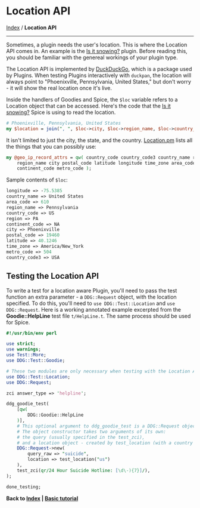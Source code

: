# Location API
[Index](https://github.com/duckduckgo/duckduckgo#index) / **Location API**

---

Sometimes, a plugin needs the user's location. This is where the Location API comes in. An example is the [Is it snowing?](https://github.com/duckduckgo/zeroclickinfo-spice/blob/master/lib/DDG/Spice/Snow.pm) plugin. Before reading this, you should be familiar with the genereal workings of your plugin type.

The Location API is implemented by [DuckDuckGo](https://github.com/duckduckgo/duckduckgo), which is a package used by Plugins. When testing Plugins interactively with `duckpan`, the location will always point to "Phoenixville, Pennsylvania, United States," but don't worry - it will show the real location once it's live.

Inside the handlers of Goodies and Spice, the `$loc` variable refers to a Location object that can be accessed. Here's the code that the [Is it snowing?](https://github.com/duckduckgo/zeroclickinfo-spice/blob/master/lib/DDG/Spice/Snow.pm) Spice is using to read the location.

```perl
# Phoenixville, Pennsylvania, United States
my $location = join(", ", $loc->city, $loc->region_name, $loc->country_name);
```

It isn't limited to just the city, the state, and the country. [Location.pm](https://github.com/duckduckgo/duckduckgo/blob/master/lib/DDG/Location.pm#L6) lists all the things that you can possibly use:

```perl
my @geo_ip_record_attrs = qw( country_code country_code3 country_name region
    region_name city postal_code latitude longitude time_zone area_code
	continent_code metro_code );
```

Sample contents of `$loc`:

```perl
longitude => -75.5385
country_name => United States
area_code => 610
region_name => Pennsylvania
country_code => US
region => PA
continent_code => NA
city => Phoenixville
postal_code => 19460
latitude => 40.1246
time_zone => America/New_York
metro_code => 504
country_code3 => USA
```

## Testing the Location API

To write a test for a location aware Plugin, you'll need to pass the test function an extra parameter - a `DDG::Request` object, with the location specified. To do this, you'll need to `use DDG::Test::Location` and `use DDG::Request`. Here is a working annotated example excerpted from the **Goodie::HelpLine** test file `t/HelpLine.t`. The same process should be used for Spice.

```perl
#!/usr/bin/env perl

use strict;
use warnings;
use Test::More;
use DDG::Test::Goodie;

# These two modules are only necessary when testing with the Location API.
use DDG::Test::Location;
use DDG::Request;

zci answer_type => 'helpline';

ddg_goodie_test(
	[qw(
		DDG::Goodie::HelpLine
	)],
    # This optional argument to ddg_goodie_test is a DDG::Request object.
    # The object constructor takes two arguments of its own:
    # the query (usually specified in the test_zci),
    # and a location object - created by test_location (with a country code).
    DDG::Request->new(
        query_raw => "suicide",
        location => test_location("us")
    ),
    test_zci(qr/24 Hour Suicide Hotline: [\d\-){7}]/),
);

done_testing;
```

**Back to [Index](https://github.com/duckduckgo/duckduckgo#index) | [Basic tutorial](general.md#basic-tutorial)**
